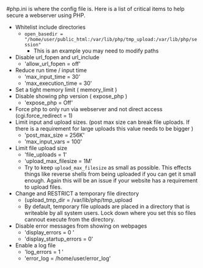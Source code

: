 #php.ini is where the config file is.
Here is a list of critical items to help secure a webserver using PHP. 
- Whitelist include directories 
	- `open_basedir = "/home/user/public_html:/var/lib/php/tmp_upload:/var/lib/php/session"`
		- This is an example you may need to modify paths
- Disable url_fopen and url_include
	- 'allow_url_fopen = off'
- Reduce run time / input time 
	- 'max_input_time = 30'
	- 'max_execution_time = 30'
- Set a tight memory limit ( memory_limit )
- Disable showing php version ( expose_php )
	- 'expose_php = Off'
- Force php to only run via webserver and not direct access (cgi.force_redirect = 1)
- Limit input and upload sizes. (post max size can break file uploads. If there is a requirement for large uploads this value needs to be bigger )
	- 'post_max_size = 256K' 
	- 'max_input_vars = 100'
- Limit file upload size
	- 'file_uploads = 1'  
	- 'upload_max_filesize = 1M'
	- Try to keep  `upload_max_filesize` as small as possible. This effects things like reverse shells from being uploaded if you can get it small enough.  Again this will be an issue if your website has a requirement to upload files.
- Change and RESTRICT a temporary file directory 
	- (upload_tmp_dir = /var/lib/php/tmp_upload
	- By default, temporary file uploads are placed in a directory that is writeable by all system users. Lock down where you set this so files cannout execute from the directory.
- Disable error messages from showing on webpages
	- 'display_errors = 0 ' 
	- 'display_startup_errors = 0'
- Enable a log file
	- 'log_errors = 1 ' 
	- 'error_log = /home/user/error_log'
